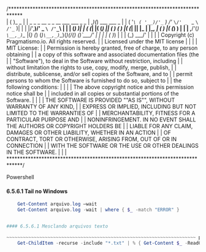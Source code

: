 /*****************************************************************************\
|                                               ( )_  _                       |
|    _ _    _ __   _ _    __    ___ ___     _ _ | ,_)(_)  ___   ___     _     |
|   ( '_`\ ( '__)/'_` ) /'_ `\/' _ ` _ `\ /'_` )| |  | |/',__)/' _ `\ /'_`\   |
|   | (_) )| |  ( (_| |( (_) || ( ) ( ) |( (_| || |_ | |\__, \| ( ) |( (_) )  |
|   | ,__/'(_)  `\__,_)`\__  |(_) (_) (_)`\__,_)`\__)(_)(____/(_) (_)`\___/'  |
|   | |                ( )_) |                                                |
|   (_)                 \___/'                                                |
|                                                                             |
| Copyright (c) Pragmatismo.io. All rights reserved.                          |
| Licensed under the MIT license                                              |
|                                                                             |
| MIT License:                                                                |
| Permission is hereby granted, free of charge, to any person obtaining       |
| a copy of this software and associated documentation files (the             |
| "Software"), to deal in the Software without restriction, including         |
| without limitation the rights to use, copy, modify, merge, publish,         |
| distribute, sublicense, and/or sell copies of the Software, and to          |
| permit persons to whom the Software is furnished to do so, subject to       |
| the following conditions:                                                   |
|                                                                             |
| The above copyright notice and this permission notice shall be              |
| included in all copies or substantial portions of the Software.             |
|                                                                             |
| THE SOFTWARE IS PROVIDED ""AS IS"", WITHOUT WARRANTY OF ANY KIND,           |
| EXPRESS OR IMPLIED, INCLUDING BUT NOT LIMITED TO THE WARRANTIES OF          |
| MERCHANTABILITY, FITNESS FOR A PARTICULAR PURPOSE AND                       |
| NONINFRINGEMENT. IN NO EVENT SHALL THE AUTHORS OR COPYRIGHT HOLDERS BE      |
| LIABLE FOR ANY CLAIM, DAMAGES OR OTHER LIABILITY, WHETHER IN AN ACTION      |
| OF CONTRACT, TORT OR OTHERWISE, ARISING FROM, OUT OF OR IN CONNECTION       |
| WITH THE SOFTWARE OR THE USE OR OTHER DEALINGS IN THE SOFTWARE.             |
|                                                                             |
\*****************************************************************************/


Powershell

#### 6.5.6.1 Tail no Windows

~~~~~~~~~~~~~~~~~~~~~~~~~~~~~~~~~~~~~~~~~~~~~~~~~~~~~~~~~~~~~~~~~~~~~ powershell
    Get-Content arquivo.log –wait
    Get-Content arquivo.log -wait | where { $_ -match "ERROR" }


#### 6.5.6.1 Mesclando arquivos texto

~~~~~~~~~~~~~~~~~~~~~~~~~~~~~~~~~~~~~~~~~~~~~~~~~~~~~~~~~~~~~~~~~~~~~ powershell
    Get-ChildItem -recurse -include "*.txt" | % { Get-Content $_ -ReadCount 0 | Add-Content .combined_files.txt }
